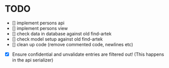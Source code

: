 # TODO

- [] implement persons api
- [] implement persons view
- [] check data in database against old find-artek
- [] check model setup against old find-artek
- [] clean up code (remove commented code, newlines etc)


- [x] Ensure confidential and unvalidate entries are filtered out! (This happens in the api serializer)